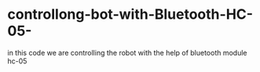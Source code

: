 # controllong-bot-with-Bluetooth-HC-05-
in this code we are controlling the robot with the help of bluetooth module hc-05
